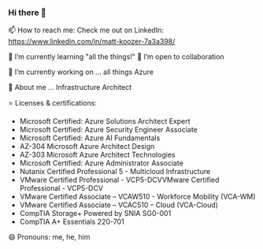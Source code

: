 ### Hi there 👋
📫 How to reach me: Check me out on LinkedIn: https://www.linkedin.com/in/matt-koozer-7a3a398/

🌱 I’m currently learning "all the things!"
👯 I’m open to collaboration

🔭 I’m currently working on ... all things Azure

💬 About me ... Infrastructure Architect 
 
:star: Licenses & certifications: 
* Microsoft Certified: Azure Solutions Architect Expert
* Microsoft Certified: Azure Security Engineer Associate
* Microsoft Certified: Azure AI Fundamentals
* AZ-304 Microsoft Azure Architect Design
* AZ-303 Microsoft Azure Architect Technologies
* Microsoft Certified: Azure Administrator Associate 
* Nutanix Certified Professional 5 - Multicloud Infrastructure
* VMware Certified Professional - VCP5-DCVVMware Certified Professional - VCP5-DCV
* VMware Certified Associate – VCAW510 - Workforce Mobility (VCA-WM)
* VMware Certified Associate – VCAC510 – Cloud (VCA-Cloud)
* CompTIA Storage+ Powered by SNIA SG0-001
* CompTIA A+ Essentials 220-701

😄 Pronouns: me, he, him

<!--
**mrkoozer/mrkoozer** is a ✨ _special_ ✨ repository because its `README.md` (this file) appears on your GitHub profile.

Here are some ideas to get you started:

- 🔭 I’m currently working on ...
- 🌱 I’m currently learning ...
- 👯 I’m looking to collaborate on ...
- 🤔 I’m looking for help with ...
- 💬 Ask me about ...
- 📫 How to reach me: ...
- 😄 Pronouns: ...
- ⚡ Fun fact: ...
- emoji cheatsheet: https://www.webfx.com/tools/emoji-cheat-sheet/
-->
